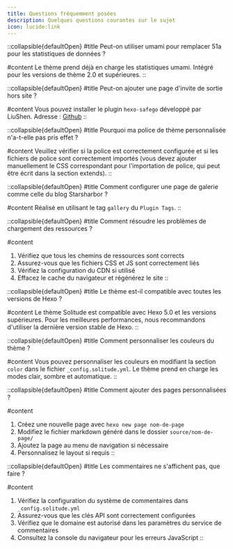 ```yaml
---
title: Questions fréquemment posées
description: Quelques questions courantes sur le sujet
icon: lucide:link
---
```


::collapsible{defaultOpen}
#title
Peut-on utiliser umami pour remplacer 51a pour les statistiques de données ?

#content
Le thème prend déjà en charge les statistiques umami. Intégré pour les versions de thème 2.0 et supérieures.
::

::collapsible{defaultOpen}
#title
Peut-on ajouter une page d'invite de sortie hors site ?

#content
Vous pouvez installer le plugin `hexo-safego` développé par LiuShen. Adresse : [Github](https://github.com/willow-god/hexo-safego)
::

::collapsible{defaultOpen}
#title
Pourquoi ma police de thème personnalisée n'a-t-elle pas pris effet ?
  
#content
Veuillez vérifier si la police est correctement configurée et si les fichiers de police sont correctement importés (vous devez ajouter manuellement le CSS correspondant pour l'importation de police, qui peut être écrit dans la section extends).
::

::collapsible{defaultOpen}
#title
Comment configurer une page de galerie comme celle du blog Starsharbor ?
  
#content
Réalisé en utilisant le tag `gallery` du `Plugin Tags`.
::

::collapsible{defaultOpen}
#title
Comment résoudre les problèmes de chargement des ressources ?

#content
1. Vérifiez que tous les chemins de ressources sont corrects
2. Assurez-vous que les fichiers CSS et JS sont correctement liés
3. Vérifiez la configuration du CDN si utilisé
4. Effacez le cache du navigateur et régénérez le site
::

::collapsible{defaultOpen}
#title
Le thème est-il compatible avec toutes les versions de Hexo ?

#content
Le thème Solitude est compatible avec Hexo 5.0 et les versions supérieures. Pour les meilleures performances, nous recommandons d'utiliser la dernière version stable de Hexo.
::

::collapsible{defaultOpen}
#title
Comment personnaliser les couleurs du thème ?

#content
Vous pouvez personnaliser les couleurs en modifiant la section `color` dans le fichier `_config.solitude.yml`. Le thème prend en charge les modes clair, sombre et automatique.
::

::collapsible{defaultOpen}
#title
Comment ajouter des pages personnalisées ?

#content
1. Créez une nouvelle page avec `hexo new page nom-de-page`
2. Modifiez le fichier markdown généré dans le dossier `source/nom-de-page/`
3. Ajoutez la page au menu de navigation si nécessaire
4. Personnalisez le layout si requis
::

::collapsible{defaultOpen}
#title
Les commentaires ne s'affichent pas, que faire ?

#content
1. Vérifiez la configuration du système de commentaires dans `_config.solitude.yml`
2. Assurez-vous que les clés API sont correctement configurées
3. Vérifiez que le domaine est autorisé dans les paramètres du service de commentaires
4. Consultez la console du navigateur pour les erreurs JavaScript
::